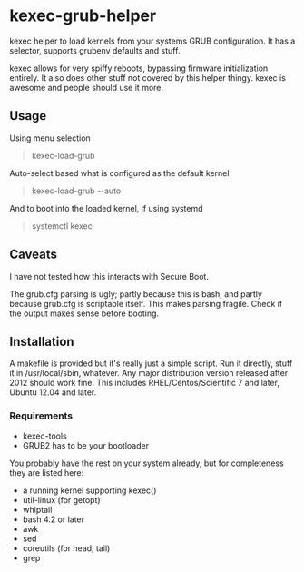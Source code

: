 # kexec-grub-helper

kexec helper to load kernels from your systems GRUB configuration. It has a selector, supports grubenv defaults and stuff.

kexec allows for very spiffy reboots, bypassing firmware initialization entirely. It also does other stuff not covered by this helper thingy. kexec is awesome and people should use it more.

## Usage

Using menu selection

> kexec-load-grub

Auto-select based what is configured as the default kernel

> kexec-load-grub --auto

And to boot into the loaded kernel, if using systemd

> systemctl kexec

## Caveats

I have not tested how this interacts with Secure Boot.

The grub.cfg parsing is ugly; partly because this is bash, and partly because grub.cfg is scriptable itself. This makes parsing fragile. Check if the output makes sense before booting.

## Installation

A makefile is provided but it's really just a simple script. Run it directly, stuff it in /usr/local/sbin, whatever. Any major distribution version released after 2012 should work fine. This includes RHEL/Centos/Scientific 7 and later, Ubuntu 12.04 and later.

### Requirements

* kexec-tools
* GRUB2 has to be your bootloader

You probably have the rest on your system already, but for completeness they are listed here:

* a running kernel supporting kexec()
* util-linux (for getopt)
* whiptail
* bash 4.2 or later
* awk
* sed
* coreutils (for head, tail)
* grep